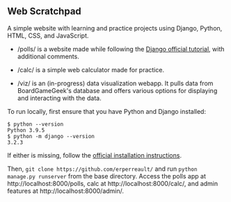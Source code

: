 ## Web Scratchpad

A simple website with learning and practice projects using Django, Python, HTML, CSS, and JavaScript.

* /polls/ is a website made while following the [Django official tutorial](https://docs.djangoproject.com/en/3.2/intro/tutorial01/), with additional comments.

* /calc/ is a simple web calculator made for practice.

* /viz/ is an (in-progress) data visualization webapp. It pulls data from BoardGameGeek's database and offers various options for displaying and interacting with the data.

To run locally, first ensure that you have Python and Django installed:

```
$ python --version
Python 3.9.5
$ python -m django --version
3.2.3
```

If either is missing, follow the [official installation instructions](https://docs.djangoproject.com/en/3.2/intro/install/). 

Then, `git clone https://github.com/erperreault/` and run `python manage.py runserver` from the base directory. Access the polls app at http://localhost:8000/polls, calc at http://localhost:8000/calc/, and admin features at http://localhost:8000/admin/.
